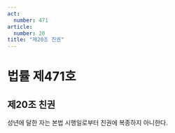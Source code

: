 ```yaml
---
act:
  number: 471
article:
  number: 20
title: "제20조 친권"
---
```


# 법률 제471호

## 제20조 친권

성년에 달한 자는 본법 시행일로부터 친권에 복종하지 아니한다.
